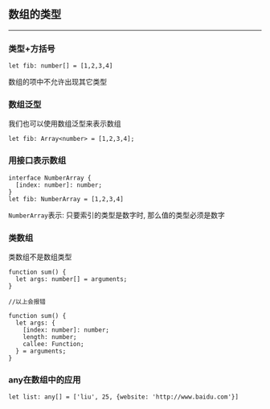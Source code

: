 
## 数组的类型

---



### 类型+方括号

```
let fib: number[] = [1,2,3,4]
```

数组的项中不允许出现其它类型


### 数组泛型

我们也可以使用数组泛型来表示数组

```
let fib: Array<number> = [1,2,3,4];
```

### 用接口表示数组

```
interface NumberArray {
  [index: number]: number;
}
let fib: NumberArray = [1,2,3,4]

```

`NumberArray`表示: 只要索引的类型是数字时, 那么值的类型必须是数字

### 类数组

类数组不是数组类型
```
function sum() {
  let args: number[] = arguments;
}

//以上会报错

function sum() {
  let args: {
    [index: number]: number;
    length: number;
    callee: Function;
  } = arguments;
}
```
### any在数组中的应用

```
let list: any[] = ['liu', 25, {website: 'http://www.baidu.com'}]
```

